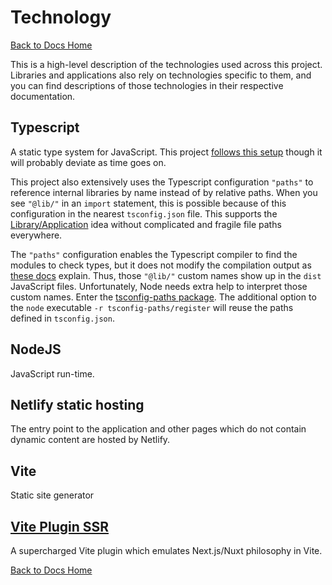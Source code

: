 # Technology

[Back to Docs Home](README.md)

This is a high-level description of the technologies used across this project. Libraries and applications also rely on technologies specific to them, and you can find descriptions of those technologies in their respective documentation.

## Typescript

A static type system for JavaScript. This project [follows this setup](https://blog.logrocket.com/make-sharing-typescript-code-types-quick-easy) though it will probably deviate as time goes on.

This project also extensively uses the Typescript configuration `"paths"` to reference internal libraries by name instead of by relative paths. When you see `"@lib/"` in an `import` statement, this is possible because of this configuration in the nearest `tsconfig.json` file. This supports the [Library/Application](architecture-libs-and-apps.md) idea without complicated and fragile file paths everywhere.

The `"paths"` configuration enables the Typescript compiler to find the modules to check types, but it does not modify the compilation output as [these docs](https://github.com/TypeStrong/ts-node#why-is-this-not-built-in-to-ts-node) explain. Thus, those `"@lib/"` custom names show up in the `dist` JavaScript files. Unfortunately, Node needs extra help to interpret those custom names. Enter the [tsconfig-paths package](https://www.npmjs.com/package/tsconfig-paths). The additional option to the `node` executable `-r tsconfig-paths/register` will reuse the paths defined in `tsconfig.json`.

## NodeJS

JavaScript run-time.

## Netlify static hosting

The entry point to the application and other pages which do not contain dynamic content are hosted by Netlify.

## Vite

Static site generator

## [Vite Plugin SSR](https://vite-plugin-ssr.com/)

A supercharged Vite plugin which emulates Next.js/Nuxt philosophy in Vite.

[Back to Docs Home](README.md)
